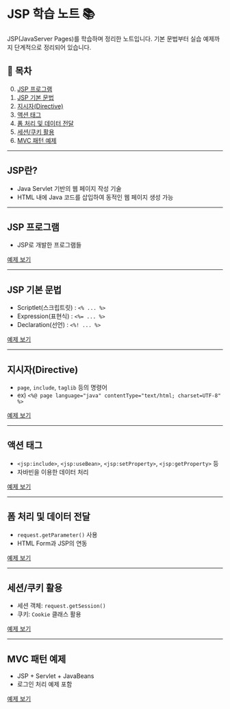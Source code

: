# JSP 학습 노트 📚

JSP(JavaServer Pages)를 학습하며 정리한 노트입니다. 기본 문법부터 실습 예제까지 단계적으로 정리되어 있습니다.

## 📌 목차

0. [JSP 프로그램](#JSP프로그램)
1. [JSP 기본 문법](#jsp-기본-문법)
2. [지시자(Directive)](#지시자directive)
3. [액션 태그](#액션-태그)
4. [폼 처리 및 데이터 전달](#폼-처리-및-데이터-전달)
5. [세션/쿠키 활용](#세션쿠키-활용)
6. [MVC 패턴 예제](#mvc-패턴-예제)

---

## JSP란?

- Java Servlet 기반의 웹 페이지 작성 기술
- HTML 내에 Java 코드를 삽입하여 동적인 웹 페이지 생성 가능

---

## JSP 프로그램

- JSP로 개발한 프로그램들

[예제 보기](./00_programs)

---

## JSP 기본 문법

- Scriptlet(스크립트릿) : `<% ... %>`
- Expression(표현식) : `<%= ... %>`
- Declaration(선언) : `<%! ... %>`

[예제 보기](./01_basic-syntax)

---

## 지시자(Directive)

- `page`, `include`, `taglib` 등의 명령어
- ex) `<%@ page language="java" contentType="text/html; charset=UTF-8" %>`

[예제 보기](./02_directives)

---

## 액션 태그

- `<jsp:include>`, `<jsp:useBean>`, `<jsp:setProperty>`, `<jsp:getProperty>` 등
- 자바빈을 이용한 데이터 처리

[예제 보기](./03_action-tags)

---

## 폼 처리 및 데이터 전달

- `request.getParameter()` 사용
- HTML Form과 JSP의 연동

[예제 보기](./04_form-handling)

---

## 세션/쿠키 활용

- 세션 객체: `request.getSession()`
- 쿠키: `Cookie` 클래스 활용

[예제 보기](./05_session-cookie)

---

## MVC 패턴 예제

- JSP + Servlet + JavaBeans
- 로그인 처리 예제 포함

[예제 보기](./06_mvc)


